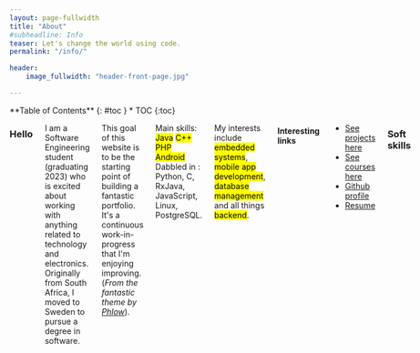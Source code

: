 ```yaml
---
layout: page-fullwidth
title: "About"
#subheadline: Info
teaser: Let's change the world using code.
permalink: "/info/"

header:
    image_fullwidth: "header-front-page.jpg"

---
```

<div class="row">
<div class="medium-4 medium-push-8 columns" markdown="1">
<div class="panel radius" markdown="1">
**Table of Contents**
{: #toc }
*  TOC
{:toc}
</div>
</div><!-- /.medium-4.columns -->
<div class="medium-8 medium-pull-4 columns" markdown="1">


### Hello

I am a Software Engineering student (graduating 2023) who is excited about working with anything related
to technology and electronics. Originally from South Africa, I moved to Sweden to pursue a degree in software.

This goal of this website is to be the starting point of building a fantastic portfolio.
It's a continuous work-in-progress that I'm enjoying improving.
(<em>From the fantastic theme by [Phlow](https://github.com/Phlow/feeling-responsive)</em>).

Main skills: <mark>Java</mark> <mark>C++</mark> <mark>PHP</mark> <mark>Android</mark><br>
Dabbled in : Python, C, RxJava, JavaScript, Linux, PostgreSQL.

My interests include <mark>embedded systems</mark>, <mark>mobile app development</mark>, <mark>database management</mark> and all things <mark>backend</mark>.

#### Interesting links

- [See projects here](http://localhost:4000/feeling-responsive/portfolio/)
- [See courses here](http://localhost:4000/feeling-responsive/blog/)
- [Github profile](https://github.com/moniqueaxt)
- [Resume](http://localhost:4000/feeling-responsive/resume/)


### Soft skills

- Having worked in social roles in retail, as a Fitness Coach and a Teaching Assistant, I have learned the importance of being able
to successfully work with others in a team, how to resolve conflicts, and the value of compromise, effective communication and patience.
- As a manager in two different roles I had to be responsible, organised, and able to take initiative.
- Moving abroad and studying in a second-language required perseverance, hard work and an ability to self-motivate.  

### My story

##### South Africa

While studying and working full-time in a retail management position, I started paying more 
attention to my exercise and nutrition in my free time. I discovered a love for fitness and enrolled in a 
night-program to learn more about the field. Eventually I graduated as a Personal Trainer and was able to quit my retail job to pursue fitness as a career.
Working in a private studio, I re-discovered my love of learning and specialised in pre- and post-natal training.

While I enjoyed this role immensely, the unusual working hours were not sustainable long-term, and
begin considering alternative career options in Europe.

##### Sweden

Computers have always been an interest of mine; I was surrounded by relatives in the field throughout my childhood.
After finding several fantastic Software Engineering programs, Sweden was my chosen destination.
I saved enough money, sold all my possessions, and moved abroad.

Once I selected my preferred program, I began the journey of meeting the requirements: 
- *Swedish at a university level*. This is the language of instruction in my program and in 
order to qualify I completed SFI and three levels of Svenska som Andraspåk.
- *Mathematik C/3*. My grades from South Africa were not recognised, so I enrolled in Komvux
and re-did all math courses.

After completing these, I was excited to be accepted into my preferred program: [Programvaruteknik](https://www.miun.se/programvaruteknik).
This degree program is done via distance, which has given me fantastic skills in being self-motivated, disciplined and responsible.

#### Future
I'm looking forward to contributing to the field of software and eager to complete my degree. Currently, my interests include
<mark>embedded systems</mark>, <mark>mobile app development</mark>, <mark>database management</mark> and all things <mark>backend</mark>.

Want to get in touch? [Contact me.](http://localhost:4000/feeling-responsive/contact/)


</div>
</div>
